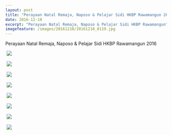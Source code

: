 ```yaml
---
layout: post
title: "Perayaan Natal Remaja, Naposo & Pelajar Sidi HKBP Rawamangun 2016"
date: 2016-12-10
excerpt: "Perayaan Natal Remaja, Naposo & Pelajar Sidi HKBP Rawamangun"
imagefeature: /images/20161210/20161210_0119.jpg
---
```



Perayaan Natal Remaja, Naposo & Pelajar Sidi HKBP Rawamangun 2016

<a href="{{site.bigimageurl}}/images/20161210/20161210_0119.jpg" class="swipebox" title=""><img src="{{site.staticurl}}/static/wait.gif" class="resize js_show loading_image" data-href="/images/20161210/20161210_0119.jpg" alt="" /></a>
<noscript><img src="{{site.staticurl}}/s720/images/20161210/20161210_0119.jpg" /></noscript>

<a href="{{site.bigimageurl}}/images/20161210/20161210_0197.jpg" class="swipebox" title=""><img src="{{site.staticurl}}/static/wait.gif" class="resize js_show loading_image" data-href="/images/20161210/20161210_0197.jpg" alt="" /></a>
<noscript><img src="{{site.staticurl}}/s720/images/20161210/20161210_0197.jpg" /></noscript>

<a href="{{site.bigimageurl}}/images/20161210/20161210_0210.jpg" class="swipebox" title=""><img src="{{site.staticurl}}/static/wait.gif" class="resize js_show loading_image" data-href="/images/20161210/20161210_0210.jpg" alt="" /></a>
<noscript><img src="{{site.staticurl}}/s720/images/20161210/20161210_0210.jpg" /></noscript>

<a href="{{site.bigimageurl}}/images/20161210/20161210_0219.jpg" class="swipebox" title=""><img src="{{site.staticurl}}/static/wait.gif" class="resize js_show loading_image" data-href="/images/20161210/20161210_0219.jpg" alt="" /></a>
<noscript><img src="{{site.staticurl}}/s720/images/20161210/20161210_0219.jpg" /></noscript>

<a href="{{site.bigimageurl}}/images/20161210/20161210_0306.jpg" class="swipebox" title=""><img src="{{site.staticurl}}/static/wait.gif" class="resize js_show loading_image" data-href="/images/20161210/20161210_0306.jpg" alt="" /></a>
<noscript><img src="{{site.staticurl}}/s720/images/20161210/20161210_0306.jpg" /></noscript>

<a href="{{site.bigimageurl}}/images/20161210/20161210_0308.jpg" class="swipebox" title=""><img src="{{site.staticurl}}/static/wait.gif" class="resize js_show loading_image" data-href="/images/20161210/20161210_0308.jpg" alt="" /></a>
<noscript><img src="{{site.staticurl}}/s720/images/20161210/20161210_0308.jpg" /></noscript>

<a href="{{site.bigimageurl}}/images/20161210/20161210_0329.jpg" class="swipebox" title=""><img src="{{site.staticurl}}/static/wait.gif" class="resize js_show loading_image" data-href="/images/20161210/20161210_0329.jpg" alt="" /></a>
<noscript><img src="{{site.staticurl}}/s720/images/20161210/20161210_0329.jpg" /></noscript>

<a href="{{site.bigimageurl}}/images/20161210/20161210_0345.jpg" class="swipebox" title=""><img src="{{site.staticurl}}/static/wait.gif" class="resize js_show loading_image" data-href="/images/20161210/20161210_0345.jpg" alt="" /></a>
<noscript><img src="{{site.staticurl}}/s720/images/20161210/20161210_0345.jpg" /></noscript>

